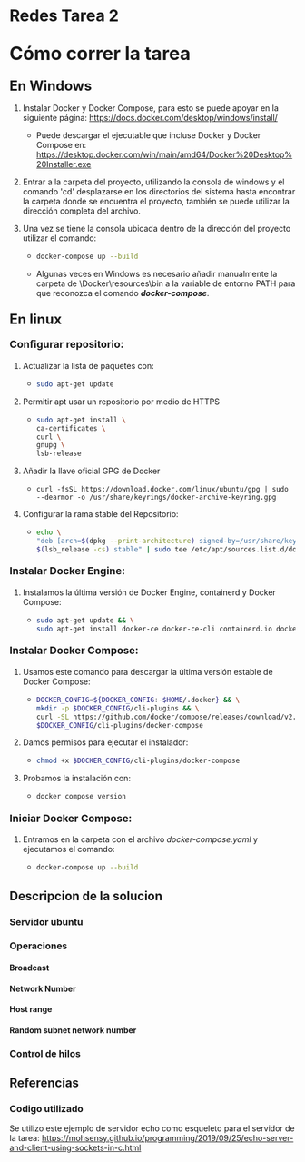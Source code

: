 # Redes Tarea 2

## <font size="6">Cómo correr la tarea</font>

### <font size="5">**En Windows**</font>

1. Instalar Docker y Docker Compose, para esto se puede apoyar en la siguiente página: <https://docs.docker.com/desktop/windows/install/>
    - Puede descargar el ejecutable que incluse Docker y Docker Compose en: <https://desktop.docker.com/win/main/amd64/Docker%20Desktop%20Installer.exe>
2. Entrar a la carpeta del proyecto, utilizando la consola de windows y el comando 'cd' desplazarse en los directorios del sistema hasta encontrar la carpeta donde se encuentra el proyecto, también se puede utilizar la dirección completa del archivo.
3. Una vez se tiene la consola ubicada dentro de la dirección del proyecto utilizar el comando:  

    - ```bash
      docker-compose up --build
      ```

    - Algunas veces en Windows es necesario añadir manualmente la carpeta de \Docker\resources\bin a la
      variable de entorno PATH para que reconozca el comando ***docker-compose***.

### <font size="5">**En linux**</font>

#### <font size="4">**Configurar repositorio:**</font>

1. Actualizar la lista de paquetes con:

    - ```bash
      sudo apt-get update
      ```

2. Permitir apt usar un repositorio por medio de HTTPS

    - ```bash
      sudo apt-get install \
      ca-certificates \
      curl \
      gnupg \
      lsb-release
      ```

3. Añadir la llave oficial GPG de Docker
   - ```curl -fsSL https://download.docker.com/linux/ubuntu/gpg | sudo --dearmor -o /usr/share/keyrings/docker-archive-keyring.gpg```
4. Configurar la rama stable del Repositorio:

    - ```bash
      echo \
      "deb [arch=$(dpkg --print-architecture) signed-by=/usr/share/keyrings/docker-archive-keyring.gpg] https://download.docker.com/linux/ubuntu \
      $(lsb_release -cs) stable" | sudo tee /etc/apt/sources.list.d/docker.list > /dev/null
      ```

#### <font size="4">**Instalar Docker Engine:**</font>

1. Instalamos la última versión de Docker Engine, containerd y Docker Compose:

    - ```bash
      sudo apt-get update && \
      sudo apt-get install docker-ce docker-ce-cli containerd.io docker-compose-plugin
      ```

#### <font size="4">**Instalar Docker Compose:**</font>

1. Usamos este comando para descargar la última versión estable de Docker Compose:

    - ```bash
      DOCKER_CONFIG=${DOCKER_CONFIG:-$HOME/.docker} && \
      mkdir -p $DOCKER_CONFIG/cli-plugins && \
      curl -SL https://github.com/docker/compose/releases/download/v2.4.1/docker-compose-linux-x86_64 -o && \
      $DOCKER_CONFIG/cli-plugins/docker-compose
      ```

2. Damos permisos para ejecutar el instalador:

    - ```bash
      chmod +x $DOCKER_CONFIG/cli-plugins/docker-compose
      ```

3. Probamos la instalación con:

    - ```bash
      docker compose version
      ```

#### <font size="4">**Iniciar Docker Compose:**</font>

  1. Entramos en la carpeta con el archivo *docker-compose.yaml* y ejecutamos el comando:

      - ```bash
        docker-compose up --build
        ```

## Descripcion de la solucion

### Servidor ubuntu

### Operaciones

#### Broadcast

#### Network Number

#### Host range

#### Random subnet network number

### Control de hilos

## Referencias

### Codigo utilizado

Se utilizo este ejemplo de servidor echo como esqueleto para el servidor de la tarea: <https://mohsensy.github.io/programming/2019/09/25/echo-server-and-client-using-sockets-in-c.html>
